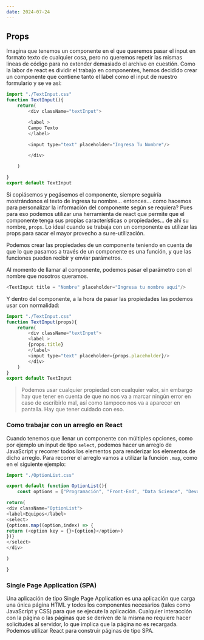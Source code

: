 ```yaml
---
date: 2024-07-24
---
```


## Props

Imagina que tenemos un componente en el que queremos pasar el input en formato texto de cualquier cosa, pero no queremos repetir las mismas lineas de código para no extender demasiado el archivo en cuestión. Como la labor de react es dividir el trabajo en componentes, hemos decidido crear un componente que contiene tanto el label como el input de nuestro formulario y se ve así:

```js
import "./TextInput.css"
function TextInput(){
	return(
		<div className="textInput">

		<label >
		Campo Texto
		</label>

		<input type="text" placeholder="Ingresa Tu Nombre"/>

		</div>

	)

}
export default TextInput
```

Si copiásemos y pegásemos el componente, siempre seguiría mostrándonos el texto de ingresa tu nombre... entonces... como hacemos para personalizar la información del componente según se requiera? Pues para eso podemos utilizar una herramienta de react que permite que el componente tenga sus propias características o propiedades... de ahí su nombre, `props`. Lo ideal cuando se trabaja con un componente es utilizar las props para sacar el mayor provecho a su re-utilización.

Podemos crear las propiedades de un componente teniendo en cuenta de que lo que pasamos a través de un componente es una función, y que las funciones pueden recibir y enviar parámetros.

Al momento de llamar al componente, podemos pasar el parámetro con el nombre que nosotros queramos.

```javascript
<TextInput title = "Nombre" placeholder="Ingresa tu nombre aquí"/>
```

Y dentro del componente, a la hora de pasar las propiedades las podemos usar con normalidad:

```javascript
import "./TextInput.css"
function TextInput(props){
	return(
		<div className="textInput">
		<label >
		{props.title}
		</label>
		<input type="text" placeholder={props.placeholder}/>
		</div>
	)
}
export default TextInput
```

> Podemos usar cualquier propiedad con cualquier valor, sin embargo hay que tener en cuenta de que no nos va a marcar ningún error en caso de escribirlo mal, así como tampoco nos va a aparecer en pantalla. Hay que tener cuidado con eso.


###  Como trabajar con un arreglo en React

Cuando tenemos que llenar un componente con múltiples opciones, como por ejemplo un input de tipo `select`, podemos hacer un arreglo de JavaScript y recorrer todos los elementos para renderizar los elementos de dicho arreglo. Para recorrer el arreglo vamos a utilizar la función `.map`, como en el siguiente ejemplo:

```js
import "./OptionList.css"

export default function OptionList(){
	const options = ["Programación", "Front-End", "Data Science", "Devops", "UX y Diseño", "Móvil", "Innovación y Gestión"];

return(
<div className="OptionList">
<label>Equipos</label>
<select>
{options.map((option,index) => {
return (<option key = {}>{option}</option>)
})}
</select>
</div>

)

}
```

### Single Page Application (SPA)

Una aplicación de tipo Single Page Application es una aplicación que carga una única página HTML y todos los componentes necesarios (tales como JavaScript y CSS) para que se ejecute la aplicación. Cualquier interacción con la página o las páginas que se deriven de la misma no requiere hacer solicitudes al servidor, lo que implica que la página no es recargada. Podemos utilizar React para construir páginas de tipo SPA.